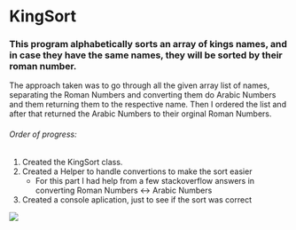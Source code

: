 # KingSort

### This program alphabetically sorts an array of kings names, and in case they have the same names, they will be sorted by their roman number.

The approach taken was to go through all the given array list of names, separating the Roman Numbers and converting them do Arabic Numbers and them returning them to the respective name.
Then I ordered the list and after that returned the Arabic Numbers to their orginal Roman Numbers.

###### Order of progress:
1. Created the KingSort class.
2. Created a Helper to handle convertions to make the sort easier
    - For this part I had help from a few stackoverflow answers in converting Roman Numbers <-> Arabic Numbers
3. Created a console aplication, just to see if the sort was correct

![](https://media.giphy.com/media/1YLcZOlQTKRmo/giphy.gif)
